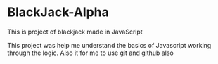 # BlackJack-Alpha
This is project of blackjack made in JavaScript

This project was help me understand the basics of Javascript working through the logic.
Also it for me to use git and github also
